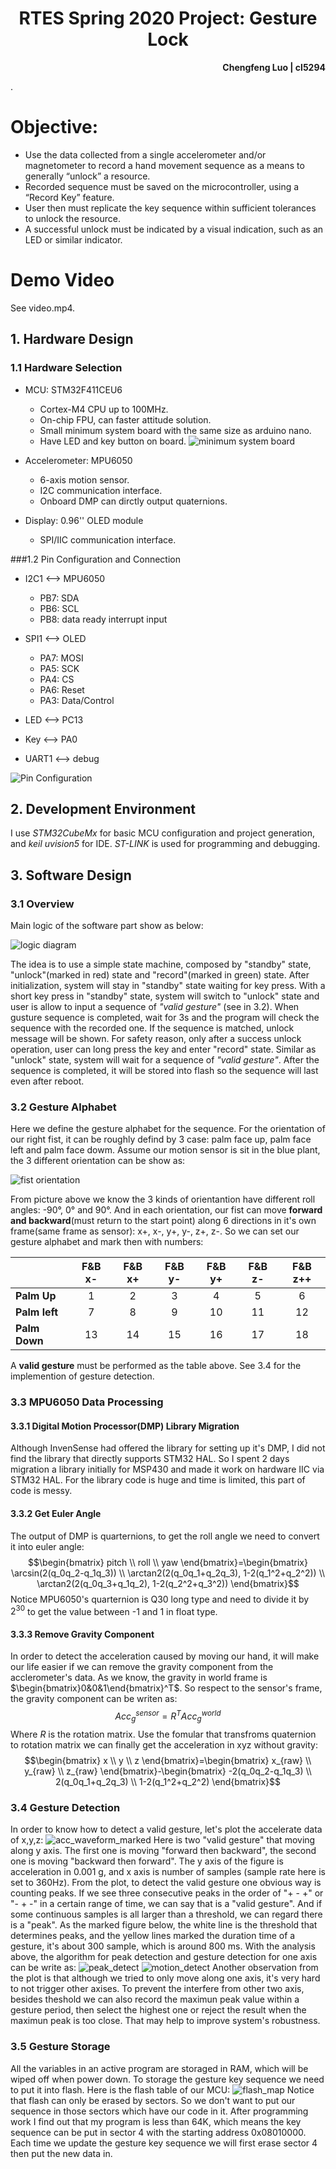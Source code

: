 <h1 align = "center">RTES Spring 2020 Project: Gesture Lock</h1>
<p align = "right"><b>Chengfeng Luo | cl5294</b></p>
.

# Objective:
- Use the data collected from a single accelerometer and/or magnetometer to
record a hand movement sequence as a means to generally “unlock” a resource.
- Recorded sequence must be saved on the microcontroller, using a “Record Key”
feature.
- User then must replicate the key sequence within sufficient tolerances to unlock
the resource.
- A successful unlock must be indicated by a visual indication, such as an LED or
similar indicator.

# Demo Video
See video.mp4.

## 1. Hardware Design</h2>
### 1.1 Hardware Selection
* MCU: STM32F411CEU6
   
   * Cortex-M4 CPU up to 100MHz.
   * On-chip FPU, can faster attitude solution.
   * Small minimum system board with the same size as arduino nano.
   * Have LED and key button on board.
   ![minimum system board](./pic/STM32F4x1.png)

* Accelerometer: MPU6050
   
   * 6-axis motion sensor.
   * I2C communication interface.
   * Onboard DMP can dirctly output quaternions.

* Display: 0.96'' OLED module
   
   * SPI/IIC communication interface.

###1.2 Pin Configuration and Connection
* I2C1 <--> MPU6050
   
   * PB7: SDA
   * PB6: SCL
   * PB8: data ready interrupt input

* SPI1 <--> OLED
   
  * PA7: MOSI
  * PA5: SCK
  * PA4: CS
  * PA6: Reset
  * PA3: Data/Control

* LED <--> PC13
* Key <--> PA0
* UART1 <--> debug

![Pin Configuration](./pic/pin_configuration.png)

## 2. Development Environment
I use *STM32CubeMx* for basic MCU configuration and project generation, and *keil uvision5* for IDE. 
*ST-LINK* is used for programming and debugging.

## 3. Software Design
### 3.1 Overview
Main logic of the software part show as below:

![logic diagram](./pic/program_overview.png)

The idea is to use a simple state machine, composed by "standby" state, "unlock"(marked in red) state and "record"(marked in green) state. After initialization, system will stay in "standby" state waiting for key press. With a short key press in "standby" state, system will switch to "unlock" state and user is allow to input a sequence of *"valid gesture"* (see in 3.2). When gusture sequence is completed, wait for 3s and the program will check the sequence with the recorded one. If the sequence is matched, unlock message will be shown.
For safety reason, only after a success unlock operation, user can long press the key and enter "record" state. Similar as "unlock" state, system will wait for a sequence of *"valid gesture"*. After the sequence is completed, it will be stored into flash so the sequence will last even after reboot.

### 3.2 Gesture Alphabet
Here we define the gesture alphabet for the sequence. For the orientation of our right fist, it can be roughly defind by 3 case: palm face up, palm face left and palm face dowm. Assume our motion sensor is sit in the blue plant, the 3 different orientation can be show as:

![fist orientation](./pic/fist_orientation.png)

From picture above we know the 3 kinds of orientantion have different roll angles: -90°, 0° and 90°. And in each orientation, our fist can move **forward and backward**(must return to the start point) along 6 directions in it's own frame(same frame as sensor): x+, x-, y+, y-, z+, z-. So we can set our gesture alphabet and mark then with numbers:

|             |F&B x-|F&B x+|F&B y-|F&B y+|F&B z-|F&B z++|
|-------------|:----:|:----:|:----:|:----:|:----:|:----:|
|**Palm Up**  |1     |2     |3     |4     |5     |6     |
|**Palm left**|7     |8     |9     |10    |11    |12    |
|**Palm Down**|13    |14    |15    |16    |17    |18    |
A **valid gesture** must be performed as the table above. See 3.4 for the implemention of gesture detection.
### 3.3 MPU6050 Data Processing
#### 3.3.1 Digital Motion Processor(DMP) Library Migration
Although InvenSense had offered the library for setting up it's DMP, I did not find the library that directly supports STM32 HAL. So I spent 2 days migration a library initially for MSP430 and made it work on hardware IIC via STM32 HAL. For the library code is huge and time is limited, this part of code is messy.
#### 3.3.2 Get Euler Angle
The output of DMP is quarternions, to get the roll angle we need to convert it into euler angle:
$$\begin{bmatrix} pitch \\ roll \\ yaw \end{bmatrix}=\begin{bmatrix} \arcsin(2(q_0q_2-q_1q_3)) \\ \arctan2(2(q_0q_1+q_2q_3), 1-2(q_1^2+q_2^2)) \\ \arctan2(2(q_0q_3+q_1q_2), 1-2(q_2^2+q_3^2)) \end{bmatrix}$$
Notice MPU6050's quarternion is Q30 long type and need to divide it by $2^{30}$ to get the value between -1 and 1 in float type.
#### 3.3.3 Remove Gravity Component
In order to detect the acceleration caused by moving our hand, it will make our life easier if we can remove the gravity component from the acclerometer's data. As we know, the gravity in world frame is $\begin{bmatrix}0&0&1\end{bmatrix}^T$. So respect to the sensor's frame, the gravity component can be writen as:
$$Acc_g^{sensor}=R^TAcc_g^{world}$$
Where $R$ is the rotation matrix. Use the fomular that transfroms quaternion to rotation matrix we can finally get the acceleration in xyz without gravity:
$$\begin{bmatrix} x \\ y \\ z \end{bmatrix}=\begin{bmatrix} x_{raw} \\ y_{raw} \\ z_{raw} \end{bmatrix}-\begin{bmatrix} -2(q_0q_2-q_1q_3) \\ 2(q_0q_1+q_2q_3) \\ 1-2(q_1^2+q_2^2) \end{bmatrix}$$

### 3.4 Gesture Detection
In order to know how to detect a valid gesture, let's plot the accelerate data of x,y,z:
![acc_waveform_marked](./pic/acc_waveform_marked.png)
Here is two "valid gesture" that moving along y axis. The first one is moving "forward then backward", the second one is moving "backward then forward". The y axis of the figure is acceleration in 0.001 g, and x axis is number of samples (sample rate here is set to 360Hz). From the plot, to detect the valid gesture one obvious way is counting peaks. If we see three consecutive peaks in the order of "+ - +" or "- + -" in a certain range of time, we can say that is a "valid gesture". And if some continuous samples is all larger than a threshold, we can regard there is a "peak". As the marked figure below, the white line is the threshold that determines peaks, and the yellow lines marked the duration time of a gesture, it's about 300 sample, which is around 800 ms.
With the analysis above, the algorithm for peak detection and gesture detection for one axis can be write as: 
![peak_detect](./pic/peak_detect.png)
![motion_detect](./pic/motion_detect.png)
Another observation from the plot is that although we tried to only move along one axis, it's very hard to not trigger other axises. To prevent the interfere from other two axis, besides theshold we can also record the maximun peak value within a gesture period, then select the highest one or reject the result when the maximun peak is too close. That may help to improve system's robustness. 

### 3.5 Gesture Storage
All the variables in an active program are storaged in RAM, which will be wiped off when power down. To storage the gesture key sequence we need to put it into flash. Here is the flash table of our MCU:
![flash_map](./pic/flash_map.png)
Notice that flash can only be erased by sectors. So we don't want to put our sequence in those sectors which have our code in it. After programming work I find out that my program is less than 64K, which means the key sequence can be put in sector 4 with the starting address 0x08010000. Each time we update the gesture key sequence we will first erase sector 4 then put the new data in.
